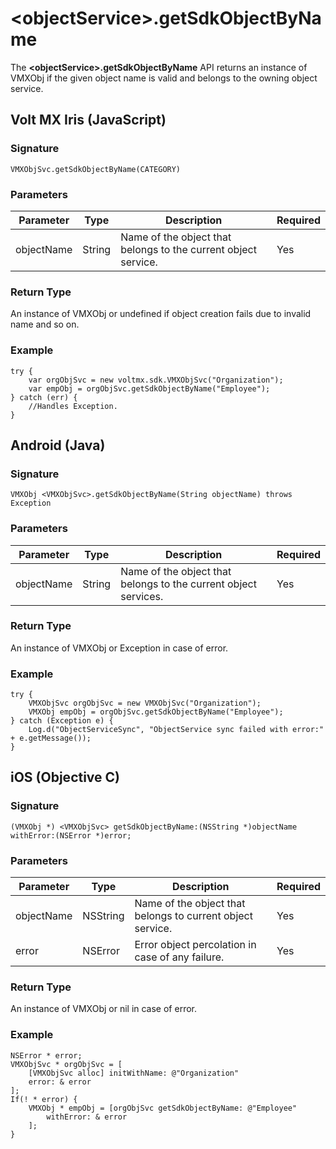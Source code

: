 

\<objectService\>.getSdkObjectByName
==================================

The **\<objectService\>.getSdkObjectByName** API returns an instance of VMXObj if the given object name is valid and belongs to the owning object service.

Volt MX  Iris (JavaScript)
-------------------------------

### Signature

```
VMXObjSvc.getSdkObjectByName(CATEGORY)
```

### Parameters

  
| Parameter | Type | Description | Required |
| --- | --- | --- | --- |
| objectName | String | Name of the object that belongs to the current object service. | Yes |

### Return Type

An instance of VMXObj or undefined if object creation fails due to invalid name and so on.

### Example

```
try {
    var orgObjSvc = new voltmx.sdk.VMXObjSvc("Organization");
    var empObj = orgObjSvc.getSdkObjectByName("Employee");
} catch (err) {
    //Handles Exception.
}
```

Android (Java)
--------------

### Signature

```
VMXObj <VMXObjSvc>.getSdkObjectByName(String objectName) throws Exception
```

### Parameters

  
| Parameter | Type | Description | Required |
| --- | --- | --- | --- |
| objectName | String | Name of the object that belongs to the current object services. | Yes |

### Return Type

An instance of VMXObj or Exception in case of error.

### Example

```
try {
    VMXObjSvc orgObjSvc = new VMXObjSvc("Organization");
    VMXObj empObj = orgObjSvc.getSdkObjectByName("Employee");
} catch (Exception e) {
    Log.d("ObjectServiceSync", "ObjectService sync failed with error:" + e.getMessage());
}
```

iOS (Objective C)
-----------------

### Signature

```
(VMXObj *) <VMXObjSvc> getSdkObjectByName:(NSString *)objectName withError:(NSError *)error;

```

### Parameters

  
| Parameter | Type | Description | Required |
| --- | --- | --- | --- |
| objectName | NSString | Name of the object that belongs to current object service. | Yes |
| error | NSError | Error object percolation in case of any failure. | Yes |

### Return Type

An instance of VMXObj or nil in case of error.

### Example

```
NSError * error;
VMXObjSvc * orgObjSvc = [
    [VMXObjSvc alloc] initWithName: @"Organization"
    error: & error
];
If(! * error) {
    VMXObj * empObj = [orgObjSvc getSdkObjectByName: @"Employee"
        withError: & error
    ];
}
```
